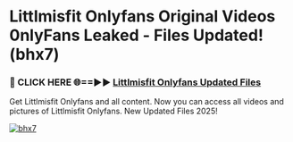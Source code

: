# Littlmisfit Onlyfans Original Videos 0nlyFans Leaked - Files Updated! (bhx7)

<h3>🔴 CLICK HERE 🌐==►► <a href="https://tinyurl.com/ehrbuxhb" rel="nofollow">Littlmisfit Onlyfans Updated Files</a></h3>

Get Littlmisfit Onlyfans and all content. Now you can access all videos and pictures of Littlmisfit Onlyfans. New Updated Files 2025!

[![bhx7](https://i.imgur.com/lVYEuWS.gif)](https://tinyurl.com/ehrbuxhb)
